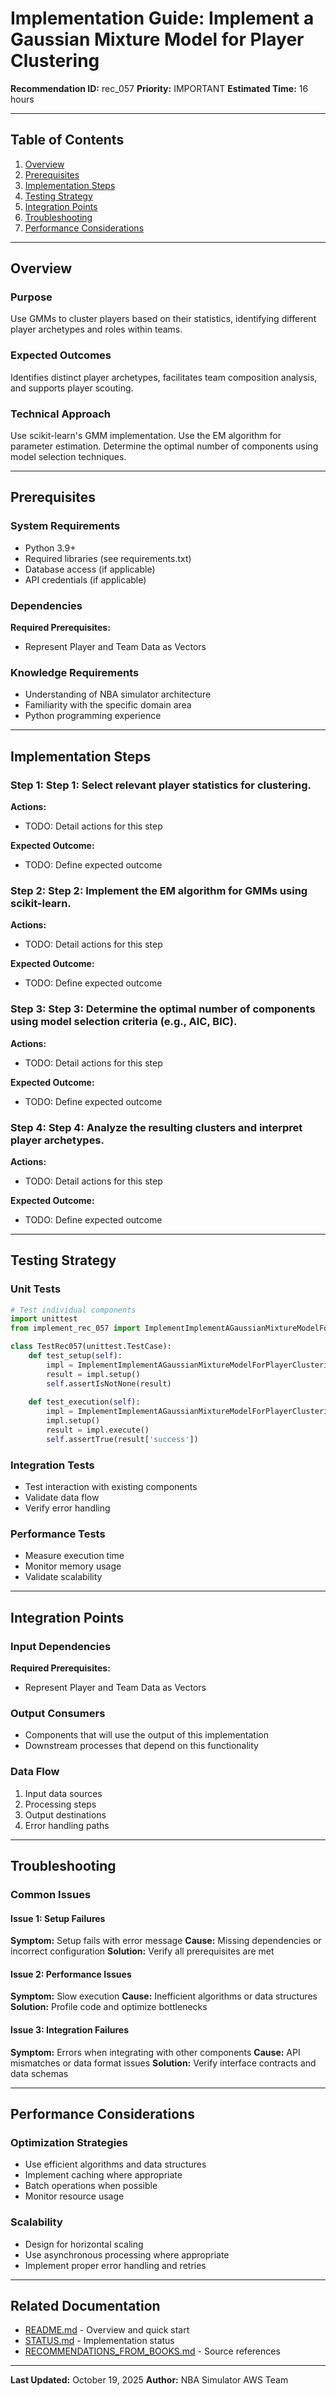# Implementation Guide: Implement a Gaussian Mixture Model for Player Clustering

**Recommendation ID:** rec_057
**Priority:** IMPORTANT
**Estimated Time:** 16 hours

---

## Table of Contents

1. [Overview](#overview)
2. [Prerequisites](#prerequisites)
3. [Implementation Steps](#implementation-steps)
4. [Testing Strategy](#testing-strategy)
5. [Integration Points](#integration-points)
6. [Troubleshooting](#troubleshooting)
7. [Performance Considerations](#performance-considerations)

---

## Overview

### Purpose

Use GMMs to cluster players based on their statistics, identifying different player archetypes and roles within teams.

### Expected Outcomes

Identifies distinct player archetypes, facilitates team composition analysis, and supports player scouting.

### Technical Approach

Use scikit-learn's GMM implementation. Use the EM algorithm for parameter estimation. Determine the optimal number of components using model selection techniques.

---

## Prerequisites

### System Requirements

- Python 3.9+
- Required libraries (see requirements.txt)
- Database access (if applicable)
- API credentials (if applicable)

### Dependencies

**Required Prerequisites:**

- Represent Player and Team Data as Vectors


### Knowledge Requirements

- Understanding of NBA simulator architecture
- Familiarity with the specific domain area
- Python programming experience

---

## Implementation Steps

### Step 1: Step 1: Select relevant player statistics for clustering.

**Actions:**
- TODO: Detail actions for this step

**Expected Outcome:**
- TODO: Define expected outcome

### Step 2: Step 2: Implement the EM algorithm for GMMs using scikit-learn.

**Actions:**
- TODO: Detail actions for this step

**Expected Outcome:**
- TODO: Define expected outcome

### Step 3: Step 3: Determine the optimal number of components using model selection criteria (e.g., AIC, BIC).

**Actions:**
- TODO: Detail actions for this step

**Expected Outcome:**
- TODO: Define expected outcome

### Step 4: Step 4: Analyze the resulting clusters and interpret player archetypes.

**Actions:**
- TODO: Detail actions for this step

**Expected Outcome:**
- TODO: Define expected outcome



---

## Testing Strategy

### Unit Tests

```python
# Test individual components
import unittest
from implement_rec_057 import ImplementImplementAGaussianMixtureModelForPlayerClustering

class TestRec057(unittest.TestCase):
    def test_setup(self):
        impl = ImplementImplementAGaussianMixtureModelForPlayerClustering()
        result = impl.setup()
        self.assertIsNotNone(result)
    
    def test_execution(self):
        impl = ImplementImplementAGaussianMixtureModelForPlayerClustering()
        impl.setup()
        result = impl.execute()
        self.assertTrue(result['success'])
```

### Integration Tests

- Test interaction with existing components
- Validate data flow
- Verify error handling

### Performance Tests

- Measure execution time
- Monitor memory usage
- Validate scalability

---

## Integration Points

### Input Dependencies

**Required Prerequisites:**

- Represent Player and Team Data as Vectors


### Output Consumers

- Components that will use the output of this implementation
- Downstream processes that depend on this functionality

### Data Flow

1. Input data sources
2. Processing steps
3. Output destinations
4. Error handling paths

---

## Troubleshooting

### Common Issues

#### Issue 1: Setup Failures

**Symptom:** Setup fails with error message
**Cause:** Missing dependencies or incorrect configuration
**Solution:** Verify all prerequisites are met

#### Issue 2: Performance Issues

**Symptom:** Slow execution
**Cause:** Inefficient algorithms or data structures
**Solution:** Profile code and optimize bottlenecks

#### Issue 3: Integration Failures

**Symptom:** Errors when integrating with other components
**Cause:** API mismatches or data format issues
**Solution:** Verify interface contracts and data schemas

---

## Performance Considerations

### Optimization Strategies

- Use efficient algorithms and data structures
- Implement caching where appropriate
- Batch operations when possible
- Monitor resource usage

### Scalability

- Design for horizontal scaling
- Use asynchronous processing where appropriate
- Implement proper error handling and retries

---

## Related Documentation

- [README.md](README.md) - Overview and quick start
- [STATUS.md](STATUS.md) - Implementation status
- [RECOMMENDATIONS_FROM_BOOKS.md](RECOMMENDATIONS_FROM_BOOKS.md) - Source references

---

**Last Updated:** October 19, 2025
**Author:** NBA Simulator AWS Team
